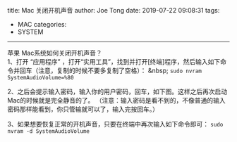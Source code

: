 title: Mac 关闭开机声音
author: Joe Tong
date: 2019-07-22 09:08:31
tags:
  - MAC
categories:
  - SYSTEM
---
苹果 Mac系统如何关闭开机声音？  
1、打开 “应用程序” ，打开“实用工具”，找到并打开[终端]程序，然后输入如下命令并回车（注意，复制的时候不要多复制了空格）： &amp;nbsp;
`sudo nvram SystemAudioVolume=%80`  

2、之后会提示输入密码，输入你的用户密码，回车，如下图。这样之后再次启动Mac的时候就是完全静音的了。
（注意：输入密码是看不到的，不像普通的输入密码那样能看到，你只管输就可以了，输入完按回车。）

3、如果想要恢复正常的开机声音，只要在终端中再次输入如下命令即可：
`sudo nvram -d SystemAudioVolume`


